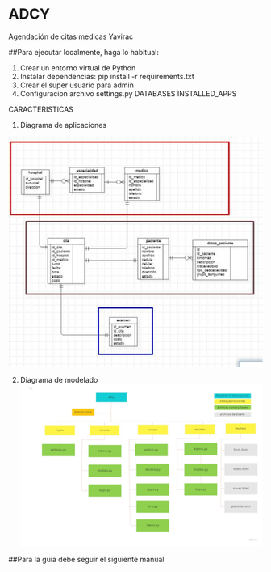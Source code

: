 # ADCY
Agendación de citas medicas Yavirac

##Para ejecutar localmente, haga lo habitual:
1. Crear un entorno virtual de Python
2. Instalar dependencias:
  pip install -r requirements.txt
3. Crear el super usuario para admin
4. Configuracion archivo settings.py
DATABASES
INSTALLED_APPS

CARACTERISTICAS

1. Diagrama de aplicaciones

![alt text](https://github.com/Roger963/ADCY/blob/a7dbef9e5bc401d79ec412d04d80bccab4811a6f/media/modelo%20de%20aplicaciones.jpeg)

2. Diagrama de modelado
 ![alt text](https://github.com/Roger963/ADCY/blob/d3e3dbd5f6ddcc1672d9536df0621f0886523eac/media/diagrama%20de%20modelado.jpg)

##Para la guia debe seguir el siguiente manual

